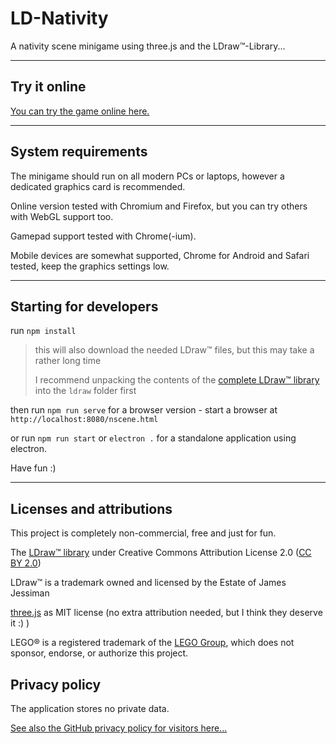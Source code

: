 # LD-Nativity

A nativity scene minigame using three.js and the LDraw™-Library...

---

## Try it online

[You can try the game online here.](https://goeroeg.github.io/ld-nativity/nscene.html)

---

## System requirements

The minigame should run on all modern PCs or laptops, however a dedicated graphics card is recommended.

Online version tested with Chromium and Firefox, but you can try others with WebGL support too.

Gamepad support tested with Chrome(-ium).

Mobile devices are somewhat supported, Chrome for Android and Safari tested, keep the graphics settings low.

---

## Starting for developers

run ```npm install```
> this will also download the needed LDraw™ files, but this may take a rather long time
>
> I recommend unpacking the contents of the [complete LDraw™ library](http://www.ldraw.org/library/updates/complete.zip) into the ```ldraw``` folder first

then run ```npm run serve``` for a browser version - start a browser at ```http://localhost:8080/nscene.html```

or run ```npm run start``` or ```electron .``` for a standalone application using electron.

Have fun :)

---

## Licenses and attributions

This project is completely non-commercial, free and just for fun.

The [LDraw™ library](https://www.ldraw.org/) under Creative Commons Attribution License 2.0 ([CC BY 2.0](https://creativecommons.org/licenses/by/2.0/))

LDraw™ is a trademark owned and licensed by the Estate of James Jessiman

[three.js](https://threejs.org/) as MIT license (no extra attribution needed, but I think they deserve it :) )

LEGO® is a registered trademark of the [LEGO Group](https://www.lego.com/), which does not sponsor, endorse, or authorize this project.

## Privacy policy

The application stores no private data.

[See also the GitHub privacy policy for visitors here...](https://help.github.com/en/github/site-policy/github-privacy-statement#github-pages)
